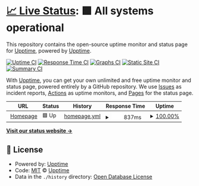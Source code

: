 # [📈 Live Status](https://upptime.github.io/upptime): <!--live status--> **🟩 All systems operational**

This repository contains the open-source uptime monitor and status page for [Upptime](https://upptime.js.org), powered by [Upptime](https://github.com/upptime/upptime).

[![Uptime CI](https://github.com/upptime/upptime/workflows/Uptime%20CI/badge.svg)](https://github.com/upptime/upptime/actions?query=workflow%3A%22Uptime+CI%22)
[![Response Time CI](https://github.com/upptime/upptime/workflows/Response%20Time%20CI/badge.svg)](https://github.com/upptime/upptime/actions?query=workflow%3A%22Response+Time+CI%22)
[![Graphs CI](https://github.com/upptime/upptime/workflows/Graphs%20CI/badge.svg)](https://github.com/upptime/upptime/actions?query=workflow%3A%22Graphs+CI%22)
[![Static Site CI](https://github.com/upptime/upptime/workflows/Static%20Site%20CI/badge.svg)](https://github.com/upptime/upptime/actions?query=workflow%3A%22Static+Site+CI%22)
[![Summary CI](https://github.com/upptime/upptime/workflows/Summary%20CI/badge.svg)](https://github.com/upptime/upptime/actions?query=workflow%3A%22Summary+CI%22)

With [Upptime](https://upptime.js.org), you can get your own unlimited and free uptime monitor and status page, powered entirely by a GitHub repository. We use [Issues](https://github.com/upptime/upptime/issues) as incident reports, [Actions](https://github.com/upptime/upptime/actions) as uptime monitors, and [Pages](https://upptime.github.io/upptime) for the status page.

<!--start: status pages-->
<!-- This summary is generated by Upptime (https://github.com/upptime/upptime) -->
<!-- Do not edit this manually, your changes will be overwritten -->
<!-- prettier-ignore -->
| URL | Status | History | Response Time | Uptime |
| --- | ------ | ------- | ------------- | ------ |
| <img alt="" src="https://icons.duckduckgo.com/ip3/larrychen.tech.ico" height="13"> [Homepage](https://larrychen.tech) | 🟩 Up | [homepage.yml](https://github.com/chendachao/uptime/commits/HEAD/history/homepage.yml) | <details><summary><img alt="Response time graph" src="./graphs/homepage/response-time-week.png" height="20"> 837ms</summary><br><a href="https://upptime.github.io/upptime/history/homepage"><img alt="Response time 1878" src="https://img.shields.io/endpoint?url=https%3A%2F%2Fraw.githubusercontent.com%2Fchendachao%2Fuptime%2FHEAD%2Fapi%2Fhomepage%2Fresponse-time.json"></a><br><a href="https://upptime.github.io/upptime/history/homepage"><img alt="24-hour response time 691" src="https://img.shields.io/endpoint?url=https%3A%2F%2Fraw.githubusercontent.com%2Fchendachao%2Fuptime%2FHEAD%2Fapi%2Fhomepage%2Fresponse-time-day.json"></a><br><a href="https://upptime.github.io/upptime/history/homepage"><img alt="7-day response time 837" src="https://img.shields.io/endpoint?url=https%3A%2F%2Fraw.githubusercontent.com%2Fchendachao%2Fuptime%2FHEAD%2Fapi%2Fhomepage%2Fresponse-time-week.json"></a><br><a href="https://upptime.github.io/upptime/history/homepage"><img alt="30-day response time 847" src="https://img.shields.io/endpoint?url=https%3A%2F%2Fraw.githubusercontent.com%2Fchendachao%2Fuptime%2FHEAD%2Fapi%2Fhomepage%2Fresponse-time-month.json"></a><br><a href="https://upptime.github.io/upptime/history/homepage"><img alt="1-year response time 965" src="https://img.shields.io/endpoint?url=https%3A%2F%2Fraw.githubusercontent.com%2Fchendachao%2Fuptime%2FHEAD%2Fapi%2Fhomepage%2Fresponse-time-year.json"></a></details> | <details><summary><a href="https://upptime.github.io/upptime/history/homepage">100.00%</a></summary><a href="https://upptime.github.io/upptime/history/homepage"><img alt="All-time uptime 76.45%" src="https://img.shields.io/endpoint?url=https%3A%2F%2Fraw.githubusercontent.com%2Fchendachao%2Fuptime%2FHEAD%2Fapi%2Fhomepage%2Fuptime.json"></a><br><a href="https://upptime.github.io/upptime/history/homepage"><img alt="24-hour uptime 100.00%" src="https://img.shields.io/endpoint?url=https%3A%2F%2Fraw.githubusercontent.com%2Fchendachao%2Fuptime%2FHEAD%2Fapi%2Fhomepage%2Fuptime-day.json"></a><br><a href="https://upptime.github.io/upptime/history/homepage"><img alt="7-day uptime 100.00%" src="https://img.shields.io/endpoint?url=https%3A%2F%2Fraw.githubusercontent.com%2Fchendachao%2Fuptime%2FHEAD%2Fapi%2Fhomepage%2Fuptime-week.json"></a><br><a href="https://upptime.github.io/upptime/history/homepage"><img alt="30-day uptime 93.28%" src="https://img.shields.io/endpoint?url=https%3A%2F%2Fraw.githubusercontent.com%2Fchendachao%2Fuptime%2FHEAD%2Fapi%2Fhomepage%2Fuptime-month.json"></a><br><a href="https://upptime.github.io/upptime/history/homepage"><img alt="1-year uptime 57.73%" src="https://img.shields.io/endpoint?url=https%3A%2F%2Fraw.githubusercontent.com%2Fchendachao%2Fuptime%2FHEAD%2Fapi%2Fhomepage%2Fuptime-year.json"></a></details>

<!--end: status pages-->

[**Visit our status website →**](https://upptime.github.io/upptime)

## 📄 License

- Powered by: [Upptime](https://github.com/upptime/upptime)
- Code: [MIT](./LICENSE) © [Upptime](https://upptime.js.org)
- Data in the `./history` directory: [Open Database License](https://opendatacommons.org/licenses/odbl/1-0/)

